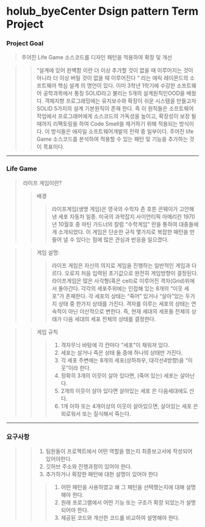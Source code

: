 # holub_byeCenter Dsign pattern Term Project 

### Project Goal
> 주어진 Life Game 소스코드를 디자인 패턴을 적용하여 확장 및 개선 

>> “설계에 있어 완벽함 이란 더 이상 추가할 것이 없을 때 이루어지는 것이 아니라 더 이상 버릴 것이 없을 때 이루어진다 “ 라는 에릭 레이몬드의 소프트웨어 핵심 설계 의 명언이 있다.
>> 이미 3학년 1학기에 수강한 소프트웨어 공학과목에서 통칭 SOLID라고 불리는 5개의 설계원칙인OOD을 배웠다. 
>> 객체지향 프로그래밍에는 유지보수와 확장이 쉬운 시스템을 만들고자 SOLID 5가지의 설계 기본원칙이 존재 한다. 즉 이 원칙들은 소프트웨어 작업에서 프로그래머에게 소스코드의 가독성을 높이고, 확장성이 보장 될 때까지 리팩토링을 하여 Code Smell을 제거하기 위해 적용되는 방식이다. 이 방식들은 애자일 소프트웨어개발의 전략 중 일부이다. 주어진 life Game 소스코드를 분석하여 적용할 수 있는 패턴 및 기능을 추가하는 것이 목표이다. 

<hr/>

### Life Game
>  라이프 게임이란?
>> 배경
>>> 라이프게임(생명 게임)은 영국의 수학자 존 호튼 콘웨이가 고안해낸 세포 자동차 일종. 
>>> 미국의 과학잡지 사이언티픽 아메리칸 1970년 10월호 중 마틴 가드너의 칼럼 “수학게임” 란을 통하여 대중들에게 소개되었다. 
>>> 이 게임은 단순한 규칙 몇가지로 복잡한 패턴을 만들어 낼 수 있다는 점에 많은 관심과 반응을 일으켰다.

>> 게임 설명:
>>> 라이프 게임은 자신의 의지로 게임을 진행하는 일반적인 게임과 다르다. 오로지 처음 입력된 초기값으로 완전히 게임방향이 결정된다. 
라이프게임은 많은 사각형(혹은 cell)로 이루어진 격자(Grid)위에서 돌아간다.
각각의 세포주위에는 인접해 있는 8개의 “이웃 세포”가 존재한다.
각 세포의 상태는 “죽어” 있거나 “살아”있는 두가지 상태 중 한가지 상태를 가진다.
격자를 이루는 세포의 상태는 연속적이 아닌 이산적으로 변한다. 
즉, 현재 세대의 세포들 전체의 상태가 다음 세대의 세포 전체의 상태를 결정한다. 

>> 게임 규칙
>>> 1.  격자무늬 바탕에 각 칸마다 “세포”이 채워져 있다.
>>> 2.	세포는 살거나 죽은 상태 둘 중에 하나의 상태만 가진다.
>>> 3.	각 세포 주변에는 8개의 세포(상하좌우, 대각선4방향)을 “이웃”이라 한다.
>>> 4.	정확히 3개의 이웃이 살아 있다면, (죽어 있는) 세포는 살아난다.
>>> 5.	2개의 이웃이 살아 있다면 살아있는 세포 은 다음세대에도 산다.
>>> 6.	1개 이하 또는 4개이상의 이웃이 살아있으면, 살아있는 세포 은 외로워서 또는 질식해서 죽는다.
<hr/>

### 요구사항
>> 1) 팀원들이 프로젝트에서 어떤 역할을 했는지 최종보고서에 작성되어 있어야한다.
>> 2) 깃허브 주소와 진행과정이 있어야 한다.
>> 3) 추가하거나 확장한 패턴에 대한 설명이 있어야 한다
>>> 1. 어떤 패턴을 사용하였고 왜 그 패턴을 선택했는지에 대해 설명 해야 한다.
>>> 2. 원래 프로그램에서 어떤 기능 또는 구조가 확장 되었는가 설명되어야 한다.
>>> 3. 제공된 코드와 개선한 코드를 비교하여 설명해야 한다.

